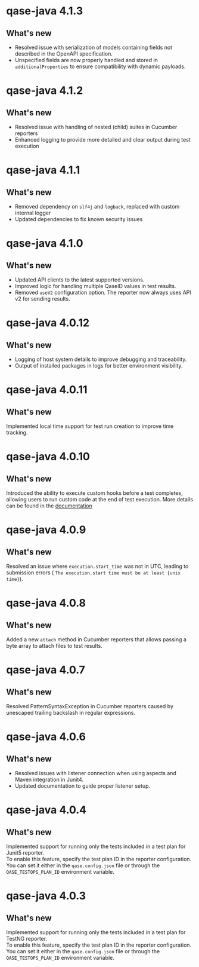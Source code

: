 # qase-java 4.1.3

## What's new

- Resolved issue with serialization of models containing fields not described in the OpenAPI specification.
- Unspecified fields are now properly handled and stored in `additionalProperties` to ensure compatibility with dynamic payloads.

# qase-java 4.1.2

## What's new

- Resolved issue with handling of nested (child) suites in Cucumber reporters
- Enhanced logging to provide more detailed and clear output during test execution

# qase-java 4.1.1

## What's new

- Removed dependency on `slf4j` and `logback`, replaced with custom internal logger
- Updated dependencies to fix known security issues

# qase-java 4.1.0

## What's new

- Updated API clients to the latest supported versions.
- Improved logic for handling multiple QaseID values in test results.
- Removed `useV2` configuration option. The reporter now always uses API v2 for sending results.

# qase-java 4.0.12

## What's new

- Logging of host system details to improve debugging and traceability.
- Output of installed packages in logs for better environment visibility.

# qase-java 4.0.11

## What's new

Implemented local time support for test run creation to improve time tracking.

# qase-java 4.0.10

## What's new

Introduced the ability to execute custom hooks before a test completes, allowing users to run custom code at the end of
test execution. More details can be found in the [documentation](https://github.com/qase-tms/qase-java/tree/main/qase-java-commons#readme)

# qase-java 4.0.9

## What's new

Resolved an issue where `execution.start_time` was not in UTC, leading to submission errors (
`The execution.start time must be at least {unix time}`).

# qase-java 4.0.8

## What's new

Added a new `attach` method in Cucumber reporters that allows passing a byte array to attach files to test results.

# qase-java 4.0.7

## What's new

Resolved PatternSyntaxException in Cucumber reporters caused by unescaped trailing backslash in regular expressions.

# qase-java 4.0.6

## What's new

- Resolved issues with listener connection when using aspects and Maven integration in Junit4.
- Updated documentation to guide proper listener setup.

# qase-java 4.0.4

## What's new

Implemented support for running only the tests included in a test plan for Junit5 reporter.  
To enable this feature, specify the test plan ID in the reporter configuration.  
You can set it either in the `qase.config.json` file or through the `QASE_TESTOPS_PLAN_ID` environment variable.

# qase-java 4.0.3

## What's new

Implemented support for running only the tests included in a test plan for TestNG reporter.  
To enable this feature, specify the test plan ID in the reporter configuration.  
You can set it either in the `qase.config.json` file or through the `QASE_TESTOPS_PLAN_ID` environment variable.
